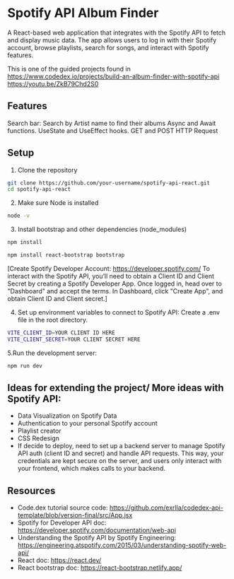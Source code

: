 # **Spotify API Album Finder**

A React-based web application that integrates with the Spotify API to fetch and display music data. The app allows users to log in with their Spotify account, browse playlists, search for songs, and interact with Spotify features.

This is one of the guided projects found in https://www.codedex.io/projects/build-an-album-finder-with-spotify-api 
https://youtu.be/ZkB79Chd2S0

## **Features**
Search bar: Search by Artist name to find their albums
Async and Await functions. 
UseState and UseEffect hooks.
GET and POST HTTP Request

## **Setup**
1. Clone the repository
```bash
git clone https://github.com/your-username/spotify-api-react.git
cd spotify-api-react
```
2. Make sure Node is installed
```bash
node -v
```

3. Install bootstrap and other dependencies (node_modules)
```bash
npm install

npm install react-bootstrap bootstrap
```

[Create Spotify Developer Account: https://developer.spotify.com/
To interact with the Spotify API, you’ll need to obtain a Client ID and Client Secret by creating a Spotify Developer App. 
Once logged in, head over to "Dashboard" and accept the terms.
In Dashboard, click "Create App", and obtain Client ID and Client secret.]

4. Set up environment variables to connect to Spotify API:
Create a .env file in the root directory.
```bash
VITE_CLIENT_ID=YOUR CLIENT ID HERE
VITE_CLIENT_SECRET=YOUR CLIENT SECRET HERE
```

5.Run the development server:
```bash
npm run dev
```

## **Ideas for extending the project/ More ideas with Spotify API:**
- Data Visualization on Spotify Data
- Authentication to your personal Spotify account
- Playlist creator
- CSS Redesign
- If decide to deploy, need to set up a backend server to manage Spotify API auth (client ID and secret) and handle API requests. This way, your credentials are kept secure on the server, and users only interact with your frontend, which makes calls to your backend.

## **Resources**
- Code.dex tutorial source code: https://github.com/exrlla/codedex-api-template/blob/version-final/src/App.jsx
- Spotify for Developer API doc: https://developer.spotify.com/documentation/web-api
- Understanding the Spotify API by Spotify Engineering: https://engineering.atspotify.com/2015/03/understanding-spotify-web-api/
- React doc: https://react.dev/
- React bootstrap doc: https://react-bootstrap.netlify.app/